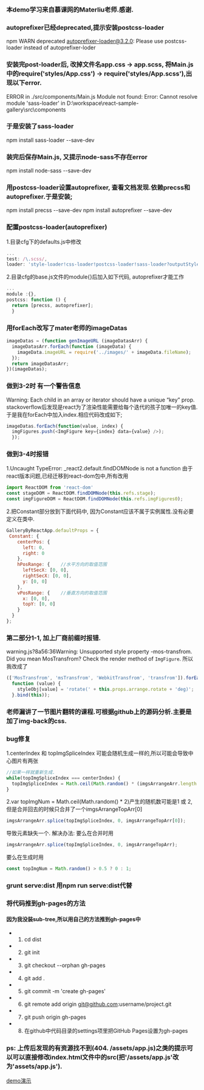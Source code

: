 ### 本demo学习来自慕课网的Materliu老师.感谢.

### autoprefixer已经deprecated,提示安装postcss-loader
npm WARN deprecated autoprefixer-loader@3.2.0: Please use postcss-loader instead of autoprefixer-loder

### 安装完post-loader后, 改掉文件名app.css -> app.scss, 将Main.js中的require('styles/App.css') -> require('styles/App.scss'),出现以下error.
ERROR in ./src/components/Main.js
Module not found: Error: Cannot resolve module 'sass-loader' in D:\workspace\react-sample-gallery\src\components

### 于是安装了sass-loader
npm install sass-loader --save-dev

### 装完后保存Main.js, 又提示node-sass不存在error
npm install node-sass --save-dev

### 用postcss-loader设置autoprefixer, 查看文档发现.依赖precss和autoprefixer.于是安装;
npm install precss --save-dev
npm install autoprefixer --save-dev

### 配置postcss-loader(autoprefixer)
1.目录cfg下的defaults.js中修改
```javascript
...
test: /\.scss/,
loader: 'style-loader!css-loader!postcss-loader!sass-loader?outputStyle=expanded'
```

2.目录cfg的base.js文件的module{}后加入如下代码, autoprefixer才能工作
```javascript
...
module :{},
postcss: function () {
  return [precss, autoprefixer];
  }
```

### 用forEach改写了mater老师的imageDatas
```javascript
imageDatas = (function genImageURL (imageDatasArr) {
  imageDatasArr.forEach(function (imageData) {
    imageData.imageURL = require('../images/' + imageData.fileName);
  });
  return imageDatasArr;
})(imageDatas);
```
### 做到3-2时 有一个警告信息 
Warning: Each child in an array or iterator should have a unique “key” prop.
stackoverflow后发现是react为了渲染性能需要给每个迭代的孩子加唯一的key值.于是我在forEach中加入index.相应代码改成如下;
```javascript
imageDatas.forEach(function(value, index) {
  imgFigures.push(<ImgFigure key={index} data={value} />);
  });
```
### 做到3-4时报错
1.Uncaught TypeError: _react2.default.findDOMNode is not a function
由于react版本问题,已经迁移到react-dom包中,所有改用
```javascript
import ReactDOM from 'react-dom'
const stageDOM = ReactDOM.findDOMNode(this.refs.stage);
const imgFigureDOM = ReactDOM.findDOMNode(this.refs.imgFigures0);
```
2.把Constant部分放到下面代码中, 因为Constant应该不属于实例属性.没有必要定义在类中.
```javascript
GalleryByReactApp.defaultProps = {
 Constant: {
    centerPos: {
      left: 0,
      right: 0
    },
    hPosRange: {    //水平方向的取值范围
      leftSecX: [0, 0],
      rightSecX: [0, 0],
      y: [0, 0]
    },
    vPosRange: {    //垂直方向的取值范围
      x: [0, 0],
      topY: [0, 0]
    }
  }
};
```

### 第二部分1-1, 加上厂商前缀时报错.
warning.js?8a56:36Warning: Unsupported style property -mos-transfrom. Did you mean MosTransfrom? Check the render method of `ImgFigure`.
所以我改成了
```javascript
(['MosTransfrom', 'msTransfrom', 'WebkitTransfrom', 'transfrom']).forEach(
  function (value) {
    styleObj[value] = 'rotate(' + this.props.arrange.rotate + 'deg)';
  }.bind(this));
```

### 老师漏讲了一节图片翻转的课程.可根据github上的源码分析.主要是加了img-back的css.

### bug修复
1.centerIndex 和 topImgSpliceIndex 可能会随机生成一样的,所以可能会导致中心图片有两张
```javascript
//如果一样就重新生成.
while(topImgSpliceIndex === centerIndex) {
  topImgSpliceIndex = Math.ceil(Math.random() * (imgsArrangeArr.length - topImgNum));
}
```

2.var topImgNum = Math.ceil(Math.random() * 2)产生的随机数可能是1 或 2, 但是合并回去的时候只合并了一个imgsArrangeTopArr[0]
```javascript
imgsArrangeArr.splice(topImgSpliceIndex, 0, imgsArrangeTopArr[0]);
```
导致元素缺失一个.
解决办法:
要么在合并时用
```javascript
imgsArrangeArr.splice(topImgSpliceIndex, 0, imgsArrangeTopArr);
```

要么在生成时用
```javascript
const topImgNum = Math.random() > 0.5 ? 0 : 1;
```

### grunt serve:dist 用npm run serve:dist代替

### 将代码推到gh-pages的方法

#### 因为我没装sub-tree,所以用自己的方法推到gh-pages中
+ 1. cd dist
+ 2. git init
+ 3. git checkout --orphan gh-pages
+ 4. git add .
+ 5. git commit -m 'create gh-pages'
+ 6. git remote add origin git@github.com:username/project.git
+ 7. git push origin gh-pages
+ 8. 在github中代码目录的settings项里把GitHub Pages设置为gh-pages

### ps: 上传后发现的有资源找不到(404. /assets/app.js)之类的提示可以可以直接修改index.html文件中的src(把'/assets/app.js'改为'assets/app.js').

[demo演示](http://boring2.github.io/react-sample-gallery)

















